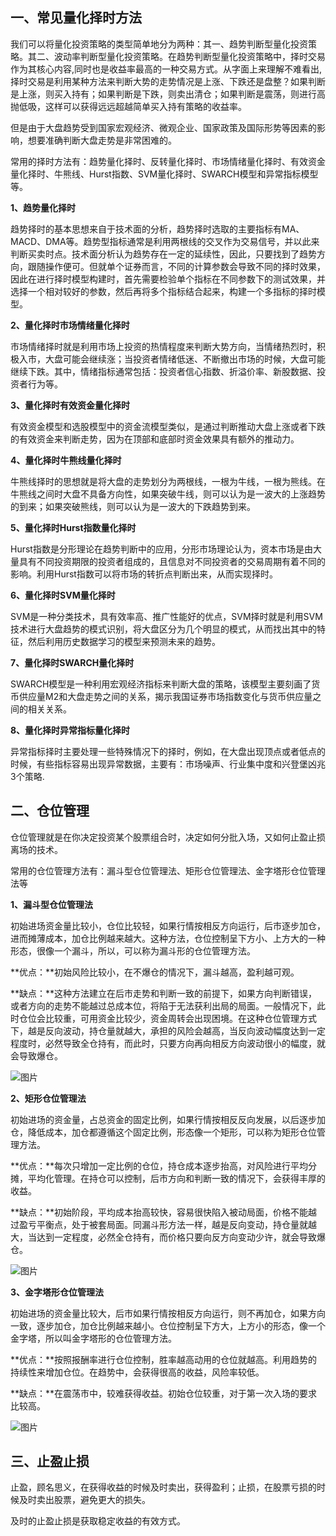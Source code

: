 ## 一、常见量化择时方法

我们可以将量化投资策略的类型简单地分为两种：其一、趋势判断型量化投资策略。其二、波动率判断型量化投资策略。在趋势判断型量化投资策略中，择时交易作为其核心内容,同时也是收益率最高的一种交易方式。从字面上来理解不难看出,择时交易是利用某种方法来判断大势的走势情况是上涨、下跌还是盘整？如果判断是上涨，则买入持有；如果判断是下跌，则卖出清仓；如果判断是震荡，则进行高抛低吸，这样可以获得远远超越简单买入持有策略的收益率。

但是由于大盘趋势受到国家宏观经济、微观企业、国家政策及国际形势等因素的影响，想要准确判断大盘走势是非常困难的。

常用的择时方法有：趋势量化择时、反转量化择时、市场情绪量化择时、有效资金量化择时、牛熊线、Hurst指数、SVM量化择时、SWARCH模型和异常指标模型等。

**1、趋势量化择时**

趋势择时的基本思想来自于技术面的分析，趋势择时选取的主要指标有MA、MACD、DMA等。趋势型指标通常是利用两根线的交叉作为交易信号，并以此来判断买卖时点。技术面分析认为趋势存在一定的延续性，因此，只要找到了趋势方向，跟随操作便可。但就单个证券而言，不同的计算参数会导致不同的择时效果，因此在进行择时模型构建时，首先需要检验单个指标在不同参数下的测试效果，并选择一个相对较好的参数，然后再将多个指标结合起来，构建一个多指标的择时模型。



**2、量化择时市场情绪量化择时**

市场情绪择时就是利用市场上投资的热情程度来判断大势方向，当情绪热烈时，积极入市，大盘可能会继续涨；当投资者情绪低迷、不断撤出市场的时候，大盘可能继续下跌。其中，情绪指标通常包括：投资者信心指数、折溢价率、新股数据、投资者行为等。



**3、量化择时有效资金量化择时**

有效资金模型和选股模型中的资金流模型类似，是通过判断推动大盘上涨或者下跌的有效资金来判断走势，因为在顶部和底部时资金效果具有额外的推动力。



**4、量化择时牛熊线量化择时**

牛熊线择时的思想就是将大盘的走势划分为两根线，一根为牛线，一根为熊线。在牛熊线之间时大盘不具备方向性，如果突破牛线，则可以认为是一波大的上涨趋势的到来；如果突破熊线，则可以认为是一波大的下跌趋势到来。



**5、量化择时Hurst指数量化择时**

Hurst指数是分形理论在趋势判断中的应用，分形市场理论认为，资本市场是由大量具有不同投资期限的投资者组成的，且信息对不同投资者的交易周期有着不同的影响。利用Hurst指数可以将市场的转折点判断出来，从而实现择时。



**6、量化择时SVM量化择时**

SVM是一种分类技术，具有效率高、推广性能好的优点，SVM择时就是利用SVM技术进行大盘趋势的模式识别，将大盘区分为几个明显的模式，从而找出其中的特征，然后利用历史数据学习的模型来预测未来的趋势。



**7、量化择时SWARCH量化择时**

SWARCH模型是一种利用宏观经济指标来判断大盘的策略，该模型主要刻画了货币供应量M2和大盘走势之间的关系，揭示我国证券市场指数变化与货币供应量之间的相关关系。



**8、量化择时异常指标量化择时**

异常指标择时主要处理一些特殊情况下的择时，例如，在大盘出现顶点或者低点的时候，有些指标容易出现异常数据，主要有：市场噪声、行业集中度和兴登堡凶兆3个策略.

## 
## **二、仓位管理**

仓位管理就是在你决定投资某个股票组合时，决定如何分批入场，又如何止盈止损离场的技术。

常用的仓位管理方法有：漏斗型仓位管理法、矩形仓位管理法、金字塔形仓位管理法等

**1、漏斗型仓位管理法**

初始进场资金量比较小，仓位比较轻，如果行情按相反方向运行，后市逐步加仓，进而摊薄成本，加仓比例越来越大。这种方法，仓位控制呈下方小、上方大的一种形态，很像一个漏斗，所以，可以称为漏斗形的仓位管理方法。

**优点：**初始风险比较小，在不爆仓的情况下，漏斗越高，盈利越可观。

**缺点：**这种方法建立在后市走势和判断一致的前提下，如果方向判断错误，或者方向的走势不能越过总成本位，将陷于无法获利出局的局面。一般情况下，此时仓位会比较重，可用资金比较少，资金周转会出现困境。在这种仓位管理方式下，越是反向波动，持仓量就越大，承担的风险会越高，当反向波动幅度达到一定程度时，必然导致全仓持有，而此时，只要方向再向相反方向波动很小的幅度，就会导致爆仓。

![图片](https://uploader.shimo.im/f/rNvPHJgUjSfmfvv2.png!thumbnail?fileGuid=vG9TjCyPRPPdhxkT)

**2、矩形仓位管理法**

初始进场的资金量，占总资金的固定比例，如果行情按相反反向发展，以后逐步加仓，降低成本，加仓都遵循这个固定比例，形态像一个矩形，可以称为矩形仓位管理方法。

**优点：**每次只增加一定比例的仓位，持仓成本逐步抬高，对风险进行平均分摊，平均化管理。在持仓可以控制，后市方向和判断一致的情况下，会获得丰厚的收益。

**缺点：**初始阶段，平均成本抬高较快，容易很快陷入被动局面，价格不能越过盈亏平衡点，处于被套局面。同漏斗形方法一样，越是反向变动，持仓量就越大，当达到一定程度，必然全仓持有，而价格只要向反方向变动少许，就会导致爆仓。

![图片](https://uploader.shimo.im/f/WFt0wG9rb3Hq5P6f.png!thumbnail?fileGuid=vG9TjCyPRPPdhxkT)

**3、金字塔形仓位管理法**

初始进场的资金量比较大，后市如果行情按相反方向运行，则不再加仓，如果方向一致，逐步加仓，加仓比例越来越小。仓位控制呈下方大，上方小的形态，像一个金字塔，所以叫金字塔形的仓位管理方法。

**优点：**按照报酬率进行仓位控制，胜率越高动用的仓位就越高。利用趋势的持续性来增加仓位。在趋势中，会获得很高的收益，风险率较低。

**缺点：**在震荡市中，较难获得收益。初始仓位较重，对于第一次入场的要求比较高。

![图片](https://uploader.shimo.im/f/vcBfc5cvzENWndCi.png!thumbnail?fileGuid=vG9TjCyPRPPdhxkT)


## **三、止盈止损**

止盈，顾名思义，在获得收益的时候及时卖出，获得盈利；止损，在股票亏损的时候及时卖出股票，避免更大的损失。

及时的止盈止损是获取稳定收益的有效方式。



